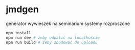 # jmdgen

generator wywieszek na seminarium systemy rozproszone

```bash
npm install
npm run dev # żeby odpalić na localhoście
npm run build # żeby zbudować do uploadu
```